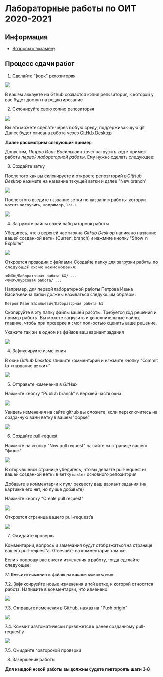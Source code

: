 # Лабораторные работы по ОИТ 2020-2021

## Информация

* [Вопросы к экзамену](exam.md)

## Процесс сдачи работ

1. Сделайте "форк" репозитория

![](media/aisd_instruction1.png)

В вашем аккаунте на Github создастся копия репозитория, к которой у вас будет доступ на редактирование

2. Склонируйте свою копию репозитория

![](media/aisd_instruction2.png)

Вы это можете сделать через любую среду, поддерживающую git. Далее будет описана работа через [GitHub Desktop](https://desktop.github.com/)

**Далее рассмотрим следующий пример:**

Допустим, _Петров Иван Васильевич_ хочет загрузить код и пример работы _первой лабораторной работы_. Ему нужно сделать следующее:

3. Создайте ветку

После того как вы склонируете и откроете репозиторий в _GitHub Desktop_ нажмите на название текущей ветки и далее "New branch"

![](media/aisd_instruction3.png)

После этого введите название ветки по названию работы, которую хотите загрузить, например, `lab-1`

![](media/aisd_instruction4.png)

4. Загрузите файлы своей лабораторной работы

Убедитесь, что в верхней части окна _Github Desktop_ написано название вашей созданной ветки (Current branch) и нажмите кнопку "Show in Explorer"

![](media/aisd_instruction5.png)

Откроется проводик с файлами. Создайте папку для загрузки работы по следующей схеме наименования:

```
<ФИО>/Лабораторная работа №X/ ...
<ФИО>/Курсовая работа/ ...
```

Например, для первой лабораторной работы Петрова Ивана Васильевича папки должны называться следующим образом:

```
Петров Иван Васильевич/Лабораторная работа №1
```

Скопируйте в эту папку файлы вашей работы. Требуется код решения и пример работы. Вы можете загрузить и дополнительные файлы, главное, чтобы при проверке я смог полностью оценить ваше решение. 

Укажите так же в одном из файлов ваш вариант задания

![](media/aisd_instruction6.png)

4. Зафиксируйте изменения

В окне _Github Desktop_ впишите комментарий и нажмите кнопку "Commit to <название ветки>"

![](media/aisd_instruction7.png)

5. Отправьте изменения в _GitHub_

Нажмите кнопку "Publish branch" в верхней части окна 

![](media/aisd_instruction8.png)

Увидеть изменения на сайте github вы сможете, если переключитесь на созданную вами ветку в вашем "форке"

![](media/aisd_instruction9.png)

6. Создайте pull-request

Нажмите на кнопку "New pull request" на сайте на странице вашего "форка"

![](media/aisd_instruction10.png)

В открывшейся странице убедитесь, что вы делаете pull-request из вашей созданной ветки в ветку `master` основного репозитория

Добавьте в комментарии к пулл реквесту ваш вариант задания (на картинке его нет, но лучше добавьте)

Нажмите кнопку "Create pull request"

![](media/aisd_instruction11.png)

Откроется страница вашего pull-request'а

![](media/aisd_instruction12.png)

7. Ожидайте проверки

Комментарии, вопросы и замечания будут отображаться на странице вашего pull-request'а. Отвечайте на комментарии там же

Если я попрошу вас внести изменения в работу, тогда сделайте следующее:

7.1 Внесите измения в файлы на вашем компьютере

7.2. Зафиксируейте новые изменения в той ветке, к которой относится работа. Напишите в комментарии, что изменено

![](media/aisd_instruction13.png)

7.3. Отправьте изменения в GitHub, нажав на "Push origin"

![](media/aisd_instruction14.png)

7.4. Коммит аавтоматически привяжется к ранее созданному pull-request'у

![](media/aisd_instruction15.png)

7.5. Ожидайте повтороной проверки

8. Завершение работы

**Для каждой новой работы вы должны будете повтороять шаги 3-8**





